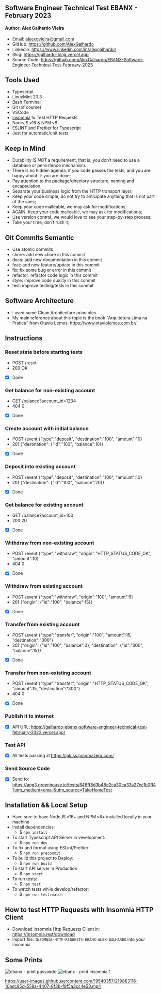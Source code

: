 ## Software Engineer Technical Test EBANX - February 2023

#### Author: Alex Galhardo Vieira
- Email: aleexgvieira@gmail.com
- GitHub: https://github.com/AlexGalhardo
- Linkedin: https://www.linkedin.com/in/alexgalhardo/
- Blog: https://galhardo-blog.vercel.app
- Source Code: https://github.com/AlexGalhardo/EBANX-Software-Engineer-Technical-Test-February-2023

## Tools Used
- Typescript
- LinuxMint 20.3
- Bash Terminal
- Git (of course)
- VSCode
- [Insomnia](https://insomnia.rest/download) to Test HTTP Requests
- NodeJS v16 & NPM v8
- ESLINT and Prettier for Typescript
- Jest for automatic/unit tests

## Keep in Mind
- Durability *IS NOT* a requirement, that is, you don’t need to use a database or persistence mechanism.
- There is no hidden agenda, if you code passes the tests, and you are happy about it:  you are done;
- Pay attention to the package/directory structure, naming and encapsulation;
- Separate your business logic from the HTTP transport layer;
- Keep your code simple, do not try to anticipate anything that is not part of the spec;
- Keep your code malleable, we may ask for modifications;
- AGAIN, Keep your code malleable, we may ask for modifications;
- Use version control, we would love to see your step-by-step process;
- Take your time, don’t rush it;
## Git Commits Semantic
- Use atomic commits
- chore: add new chore in this commit
- docs: add new documentation in this commit
- feat: add new feature/update in this commit
- fix: fix some bug or error in this commit
- refactor: refactor code logic in this commit
- style: improve code quality in this commit
- test: improve testing/tests in this commit

## Software Architecture
- I used some Clean Architecture principles
- My main reference about this topic is the book "Arquitetura Lima na Prática" from Otavio Lemos: https://www.otaviolemos.com.br/
## Instructions
### Reset state before starting tests
- POST /reset
- 200 OK
- [x] Done

### Get balance for non-existing account
- GET /balance?account_id=1234
- 404 0
- [x] Done

### Create account with initial balance
- POST /event {"type":"deposit", "destination":"100", "amount":10}
- 201 {"destination": {"id":"100", "balance":10}}
- [x] Done

### Deposit into existing account
- POST /event {"type":"deposit", "destination":"100", "amount":10}
- 201 {"destination": {"id":"100", "balance":20}}
- [x] Done

### Get balance for existing account
- GET /balance?account_id=100
- 200 20
- [x] Done

### Withdraw from non-existing account
- POST /event {"type":"withdraw", "origin":"HTTP_STATUS_CODE_OK", "amount":10}
- 404 0
- [x] Done

### Withdraw from existing account
- POST /event {"type":"withdraw", "origin":"100", "amount":5}
- 201 {"origin": {"id":"100", "balance":15}}
- [x] Done

### Transfer from existing account
- POST /event {"type":"transfer", "origin":"100", "amount":15, "destination":"300"}
- 201 {"origin": {"id":"100", "balance":0}, "destination": {"id":"300", "balance":15}}
- [x] Done

### Transfer from non-existing account
- POST /event {"type":"transfer", "origin":"HTTP_STATUS_CODE_OK", "amount":15, "destination":"300"}
- 404 0
- [x] Done

### Publish it to internet
- [x] API URL: https://galhardo-ebanx-software-engineer-technical-test-february-2023.vercel.app/

### Test API
- [x] All tests passing at https://ipkiss.pragmazero.com/

### Send Source Code
- [x] Send to: https://app3.greenhouse.io/tests/648ff8d3b48e2ca30ca33a27ec1b0ff4?utm_medium=email&utm_source=TakeHomeTest

## Installation && Local Setup
- Have sure to have NodeJS v16+ and NPM v8+ installed locally in your machine
- Install dependencies:
    - $ `npm install`
- To start Typescript API Server in vevelopment:
    - $ `npm run dev`
- To fix and format using ESLint/Prettier:
    - $ `npm run precommit`
- To build this project to Deploy:
    - $ `npm run build`
- To start API server in Production:
    - $ `npm start`
- To run tests:
    - $ `npm test`
- To watch tests while develop/refactor:
    - $ `npm run test:watch`

## How to test HTTP Requests with Insomnia HTTP Client
- Download Insomnia Http Requests Client in: https://insomnia.rest/download
- Import file: `INSOMNIA-HTTP-REQUESTS-EBANX-ALEX-GALHARDO` into your Insomnia

## Some Prints

![ebanx - print passando](https://user-images.githubusercontent.com/19540357/219883114-79042ef9-5843-4c21-a817-f6fc28f487aa.png)
![ebanx - print insomnia 1](https://user-images.githubusercontent.com/19540357/219883115-b03cb7c1-3636-4e84-8a5a-209e0920ad40.png)

https://user-images.githubusercontent.com/19540357/219883116-10adc85d-558a-4407-8f3b-f9f5a3cc4e53.mp4

